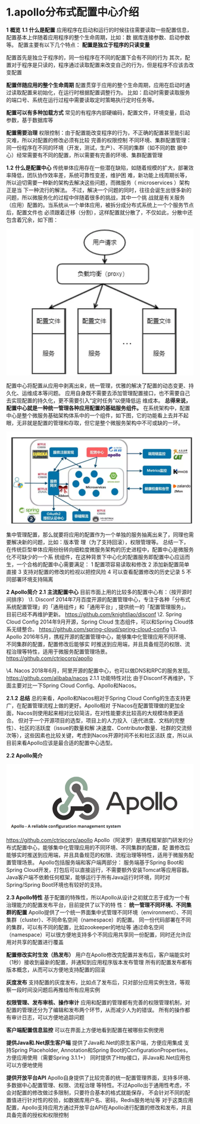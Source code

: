 # 1.apollo分布式配置中心介绍

**1** **概览**
**1.1** **什么是配置**
应用程序在启动和运行的时候往往需要读取一些配置信息，配置基本上伴随着应用程序的整个生命周期，比如：数
据库连接参数、启动参数等。
配置主要有以下几个特点：
**配置是独立于程序的只读变量**

配置首先是独立于程序的，同一份程序在不同的配置下会有不同的行为
  其次，配置对于程序是只读的，程序通过读取配置来改变自己的行为，但是程序不应该去改变配置

**配置伴随应用的整个生命周期**
  配置贯穿于应用的整个生命周期，应用在启动时通过读取配置来初始化，在运行时根据配置调整行为。
  比如：启动时需要读取服务的端口号、系统在运行过程中需要读取定时策略执行定时任务等。

**配置可以有多种加载方式**
常见的有程序内部硬编码，配置文件，环境变量，启动参数，基于数据库等



**配置需要治理**
权限控制：由于配置能改变程序的行为，不正确的配置甚至能引起灾难，所以对配置的修改必须有比较
完善的权限控制
不同环境、集群配置管理：同一份程序在不同的环境（开发，测试，生产）、不同的集群（如不同的数
据中心）经常需要有不同的配置，所以需要有完善的环境、集群配置管理





**1.2** **什么是配置中心**
传统单体应用存在一些潜在缺陷，如随着规模的扩大，部署效率降低，团队协作效率差，系统可靠性变差，维护困
难，新功能上线周期长等，所以迫切需要一种新的架构去解决这些问题，而微服务（ microservices ）架构正是当
下一种流行的解法。
不过，解决一个问题的同时，往往会诞生出很多新的问题，所以微服务化的过程中伴随着很多的挑战，其中一个挑
战就是有关服务（应用）配置的。当系统从一个单体应用，被拆分成分布式系统上一个个服务节点后，配置文件也
必须跟着迁移（分割），这样配置就分散了，不仅如此，分散中还包含着冗余，如下图：

![1630560588797](../../../.vuepress/public/images/1630560588797.png)



配置中心将配置从应用中剥离出来，统一管理，优雅的解决了配置的动态变更、持久化、运维成本等问题。
应用自身既不需要去添加管理配置接口，也不需要自己去实现配置的持久化，更不需要引入“定时任务”以便降低运
维成本。
**总得来说，配置中心就是一种统一管理各种应用配置的基础服务组件。**
在系统架构中，配置中心是整个微服务基础架构体系中的一个组件，如下图，它的功能看上去并不起眼，无非就是配置的管理和存取，但它是整个微服务架构中不可或缺的一环。

![1630560676892](../../../.vuepress/public/images/1630560676892.png)



集中管理配置，那么就要将应用的配置作为一个单独的服务抽离出来了，同理也需要解决新的问题，比如：版本管
理（为了支持回滚），权限管理等。
总结一下，在传统巨型单体应用纷纷转向细粒度微服务架构的历史进程中，配置中心是微服务化不可缺少的一个系
统组件，在这种背景下中心化的配置服务即配置中心应运而生，一个合格的配置中心需要满足：
1 配置项容易读取和修改
2 添加新配置简单直接
3 支持对配置的修改的检视以把控风险
4 可以查看配置修改的历史记录
5 不同部署环境支持隔离





**2 Apollo简介**
**2.1** **主流配置中心**
目前市面上用的比较多的配置中心有：（按开源时间排序）
\1. Disconf
2014年7月百度开源的配置管理中心，专注于各种「分布式系统配置管理」的「通用组件」和「通用平台」,
提供统一的「配置管理服务」。目前已经不再维护更新。
https://github.com/knightliao/disconf
\2. Spring Cloud Config
2014年9月开源，Spring Cloud 生态组件，可以和Spring Cloud体系无缝整合。
https://github.com/spring-cloud/spring-cloud-config
\3. Apollo
2016年5月，携程开源的配置管理中心，能够集中化管理应用不同环境、不同集群的配置，配置修改后能够实
时推送到应用端，并且具备规范的权限、流程治理等特性，适用于微服务配置管理场景。
https://github.com/ctripcorp/apollo 

\4. Nacos
2018年6月，阿里开源的配置中心，也可以做DNS和RPC的服务发现。
https://github.com/alibaba/nacos
2.1.1 功能特性对比
由于Disconf不再维护，下面主要对比一下Spring Cloud Config、Apollo和Nacos。





**2.1.2** **总结**
总的来看，Apollo和Nacos相对于Spring Cloud Config的生态支持更广，在配置管理流程上做的更好。Apollo相对
于Nacos在配置管理做的更加全面，Nacos则使用起来相对比较简洁，在对性能要求比较高的大规模场景更适合。
但对于一个开源项目的选型，项目上的人力投入（迭代进度、文档的完整性）、社区的活跃度（issue的数量和解
决速度、Contributor数量、社群的交流频次等），这些因素也比较关键，考虑到Nacos开源时间不长和社区活跃
度，所以从目前来看Apollo应该是最合适的配置中心选型。



**2.2 Apollo简介**

[![img](../../../.vuepress/public/images/1829785-20200116174451739-432819721.png)](https://img2018.cnblogs.com/i-beta/1829785/202001/1829785-20200116174451739-432819721.png)

 

https://github.com/ctripcorp/apollo
Apollo（阿波罗）是携程框架部门研发的分布式配置中心，能够集中化管理应用的不同环境、不同集群的配置，配
置修改后能够实时推送到应用端，并且具备规范的权限、流程治理等特性，适用于微服务配置管理场景。
Apollo包括服务端和客户端两部分：
服务端基于Spring Boot和Spring Cloud开发，打包后可以直接运行，不需要额外安装Tomcat等应用容器。
Java客户端不依赖任何框架，能够运行于所有Java运行时环境，同时对Spring/Spring Boot环境也有较好的支持。



  **2.3 Apollo特性**
基于配置的特殊性，所以Apollo从设计之初就立志于成为一个有治理能力的配置发布平台，目前提供了以下的特
性：
**统一管理不同环境、不同集群的配置**
Apollo提供了一个统一界面集中式管理不同环境（environment）、不同集群（cluster）、不同命名空间（namespace）的配置。
同一份代码部署在不同的集群，可以有不同的配置，比如zookeeper的地址等
通过命名空间（namespace）可以很方便地支持多个不同应用共享同一份配置，同时还允许应用对共享的配置进行覆盖

**配置修改实时生效（热发布）**
用户在Apollo修改完配置并发布后，客户端能实时（1秒）接收到最新的配置，并通知到应用程序版本发布管理
所有的配置发布都有版本概念，从而可以方便地支持配置的回滚  



**灰度发布**
支持配置的灰度发布，比如点了发布后，只对部分应用实例生效，等观察一段时间没问题后再推给所有应用实例

**权限管理、发布审核、操作审计**
应用和配置的管理都有完善的权限管理机制，对配置的管理还分为了编辑和发布两个环节，从而减少人为的错误。
所有的操作都有审计日志，可以方便地追踪问题


**客户端配置信息监控**
可以在界面上方便地看到配置在被哪些实例使用


**提供Java和.Net原生客户端**
提供了Java和.Net的原生客户端，方便应用集成
支持Spring Placeholder, Annotation和Spring Boot的ConfigurationProperties，方便应用使用（需要Spring 3.1.1+）
同时提供了Http接口，非Java和.Net应用也可以方便地使用

**提供开放平台API**
Apollo自身提供了比较完善的统一配置管理界面，支持多环境、多数据中心配置管理、权限、流程治理
等特性。不过Apollo出于通用性考虑，不会对配置的修改做过多限制，只要符合基本的格式就能保存，
不会针对不同的配置值进行针对性的校验，如数据库用户名、密码，Redis服务地址等
对于这类应用配置，Apollo支持应用方通过开放平台API在Apollo进行配置的修改和发布，并且具备完善的授权和权限控制 





























































